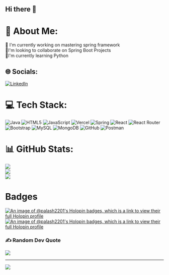 ## Hi there 👋

# 💫 About Me:
🔭 I'm currently working on mastering spring framework<br>👯I'm looking to collaborate on Spring Boot Projects<br>🌱I'm currently learning Python <br>


## 🌐 Socials:
[![LinkedIn](https://img.shields.io/badge/LinkedIn-%230077B5.svg?logo=linkedin&logoColor=white)](https://linkedin.com/in/palash-mahajan-6a4668275) 

# 💻 Tech Stack:
![Java](https://img.shields.io/badge/java-%23ED8B00.svg?style=for-the-badge&logo=openjdk&logoColor=white) ![HTML5](https://img.shields.io/badge/html5-%23E34F26.svg?style=for-the-badge&logo=html5&logoColor=white) ![JavaScript](https://img.shields.io/badge/javascript-%23323330.svg?style=for-the-badge&logo=javascript&logoColor=%23F7DF1E) ![Vercel](https://img.shields.io/badge/vercel-%23000000.svg?style=for-the-badge&logo=vercel&logoColor=white) ![Spring](https://img.shields.io/badge/spring-%236DB33F.svg?style=for-the-badge&logo=spring&logoColor=white) ![React](https://img.shields.io/badge/react-%2320232a.svg?style=for-the-badge&logo=react&logoColor=%2361DAFB) ![React Router](https://img.shields.io/badge/React_Router-CA4245?style=for-the-badge&logo=react-router&logoColor=white) ![Bootstrap](https://img.shields.io/badge/bootstrap-%238511FA.svg?style=for-the-badge&logo=bootstrap&logoColor=white) ![MySQL](https://img.shields.io/badge/mysql-4479A1.svg?style=for-the-badge&logo=mysql&logoColor=white) ![MongoDB](https://img.shields.io/badge/MongoDB-%234ea94b.svg?style=for-the-badge&logo=mongodb&logoColor=white) ![GitHub](https://img.shields.io/badge/github-%23121011.svg?style=for-the-badge&logo=github&logoColor=white) ![Postman](https://img.shields.io/badge/Postman-FF6C37?style=for-the-badge&logo=postman&logoColor=white)
# 📊 GitHub Stats:
![](https://github-readme-stats.vercel.app/api?username=PALASH2201&theme=radical&hide_border=false&include_all_commits=false&count_private=false)<br/>
![](https://github-readme-streak-stats.herokuapp.com/?user=PALASH2201&theme=radical&hide_border=false)<br/>
![](https://github-readme-stats.vercel.app/api/top-langs/?username=PALASH2201&theme=radical&hide_border=false&include_all_commits=false&count_private=false&layout=compact)  

# Badges
[![An image of @palash2201's Holopin badges, which is a link to view their full Holopin profile](https://holopin.me/palash2201)](https://holopin.io/@palash2201)
[![An image of @palash2201's Holopin badges, which is a link to view their full Holopin profile](https://holopin.me/palash2201)](https://holopin.io/@palash2201)

### ✍️ Random Dev Quote
![](https://quotes-github-readme.vercel.app/api?type=horizontal&theme=radical)

---
[![](https://visitcount.itsvg.in/api?id=PALASH2201&icon=0&color=0)](https://visitcount.itsvg.in)

<!-- Proudly created with GPRM ( https://gprm.itsvg.in ) -->
